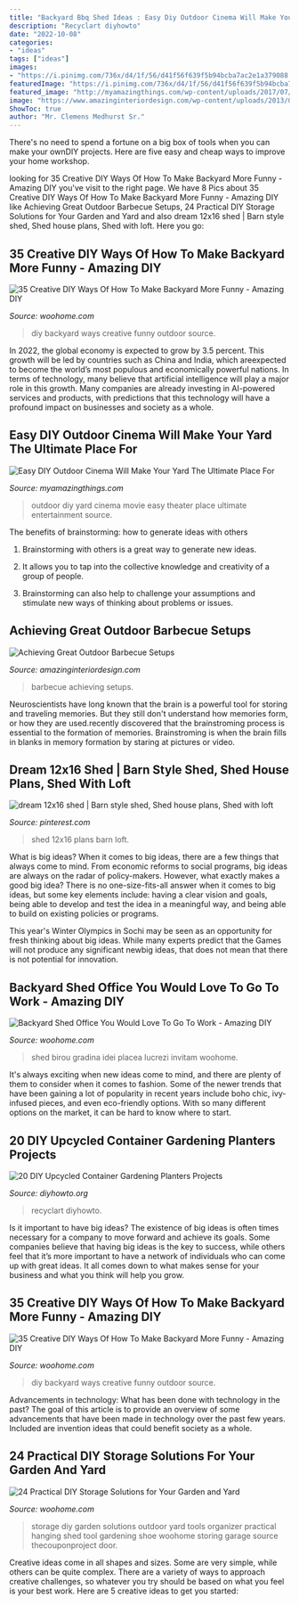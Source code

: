 ```yaml
---
title: "Backyard Bbq Shed Ideas : Easy Diy Outdoor Cinema Will Make Your Yard The Ultimate Place For"
description: "Recyclart diyhowto"
date: "2022-10-08"
categories:
- "ideas"
tags: ["ideas"]
images:
- "https://i.pinimg.com/736x/d4/1f/56/d41f56f639f5b94bcba7ac2e1a379088.jpg"
featuredImage: "https://i.pinimg.com/736x/d4/1f/56/d41f56f639f5b94bcba7ac2e1a379088.jpg"
featured_image: "http://myamazingthings.com/wp-content/uploads/2017/07/diy-outdoor-movie-theater-2.jpg"
image: "https://www.amazinginteriordesign.com/wp-content/uploads/2013/08/bbq8.jpg"
ShowToc: true
author: "Mr. Clemens Medhurst Sr."
---
```



There's no need to spend a fortune on a big box of tools when you can make your ownDIY projects. Here are five easy and cheap ways to improve your home workshop.

	

		
looking for 35 Creative DIY Ways Of How To Make Backyard More Funny - Amazing DIY you've visit to the right page. We have 8 Pics about 35 Creative DIY Ways Of How To Make Backyard More Funny - Amazing DIY like Achieving Great Outdoor Barbecue Setups, 24 Practical DIY Storage Solutions for Your Garden and Yard and also dream 12x16 shed | Barn style shed, Shed house plans, Shed with loft. Here you go:
		
    
## 35 Creative DIY Ways Of How To Make Backyard More Funny - Amazing DIY

<img loading=lazy src="https://www.woohome.com/wp-content/uploads/2013/08/DIY-Ways-Of-Backyard-24.jpg" onerror="this.onerror=null;this.src='https://tse2.mm.bing.net/th?id=OIP.7zS8GvfqEDI8BKJD_DQ0KwHaJT&amp;pid=15.1';" alt="35 Creative DIY Ways Of How To Make Backyard More Funny - Amazing DIY">

_Source: woohome.com_

>diy backyard ways creative funny outdoor source. 

	

In 2022, the global economy is expected to grow by 3.5 percent. This growth will be led by countries such as China and India, which areexpected to become the world’s most populous and economically powerful nations. In terms of technology, many believe that artificial intelligence will play a major role in this growth. Many companies are already investing in AI-powered services and products, with predictions that this technology will have a profound impact on businesses and society as a whole.

    
## Easy DIY Outdoor Cinema Will Make Your Yard The Ultimate Place For

<img loading=lazy src="http://myamazingthings.com/wp-content/uploads/2017/07/diy-outdoor-movie-theater-2.jpg" onerror="this.onerror=null;this.src='https://tse1.mm.bing.net/th?id=OIP.V6to-OSc6raGXVXuT22NAgHaE8&amp;pid=15.1';" alt="Easy DIY Outdoor Cinema Will Make Your Yard The Ultimate Place For">

_Source: myamazingthings.com_

>outdoor diy yard cinema movie easy theater place ultimate entertainment source. 

	

The benefits of brainstorming: how to generate ideas with others
1. Brainstorming with others is a great way to generate new ideas.
2. It allows you to tap into the collective knowledge and creativity of a group of people.

3. Brainstorming can also help to challenge your assumptions and stimulate new ways of thinking about problems or issues.

    
## Achieving Great Outdoor Barbecue Setups

<img loading=lazy src="https://www.amazinginteriordesign.com/wp-content/uploads/2013/08/bbq8.jpg" onerror="this.onerror=null;this.src='https://tse2.mm.bing.net/th?id=OIP.HDMcCwg6AGWhKdcEYJtamwHaFj&amp;pid=15.1';" alt="Achieving Great Outdoor Barbecue Setups">

_Source: amazinginteriordesign.com_

>barbecue achieving setups. 

	

Neuroscientists have long known that the brain is a powerful tool for storing and traveling memories. But they still don't understand how memories form, or how they are used.recently discovered that the brainstroming process is essential to the formation of memories. Brainstroming is when the brain fills in blanks in memory formation by staring at pictures or video.

    
## Dream 12x16 Shed | Barn Style Shed, Shed House Plans, Shed With Loft

<img loading=lazy src="https://i.pinimg.com/736x/d4/1f/56/d41f56f639f5b94bcba7ac2e1a379088.jpg" onerror="this.onerror=null;this.src='https://tse3.mm.bing.net/th?id=OIP.TYrvsh6RWDivIISYX19zJAHaJ3&amp;pid=15.1';" alt="dream 12x16 shed | Barn style shed, Shed house plans, Shed with loft">

_Source: pinterest.com_

>shed 12x16 plans barn loft. 

	

What is big ideas?
When it comes to big ideas, there are a few things that always come to mind. From economic reforms to social programs, big ideas are always on the radar of policy-makers. However, what exactly makes a good big idea?
There is no one-size-fits-all answer when it comes to big ideas, but some key elements include: having a clear vision and goals, being able to develop and test the idea in a meaningful way, and being able to build on existing policies or programs.

This year's Winter Olympics in Sochi may be seen as an opportunity for fresh thinking about big ideas. While many experts predict that the Games will not produce any significant newbig ideas, that does not mean that there is not potential for innovation.

    
## Backyard Shed Office You Would Love To Go To Work - Amazing DIY

<img loading=lazy src="https://www.woohome.com/wp-content/uploads/2015/12/Backyard-Cottage-Office-3.jpg" onerror="this.onerror=null;this.src='https://tse4.mm.bing.net/th?id=OIP.qx9to9VMWSwLrMgPsA--uwHaJ4&amp;pid=15.1';" alt="Backyard Shed Office You Would Love To Go To Work - Amazing DIY">

_Source: woohome.com_

>shed birou gradina idei placea lucrezi invitam woohome. 

	

It's always exciting when new ideas come to mind, and there are plenty of them to consider when it comes to fashion. Some of the newer trends that have been gaining a lot of popularity in recent years include boho chic, ivy-infused pieces, and even eco-friendly options. With so many different options on the market, it can be hard to know where to start.

    
## 20 DIY Upcycled Container Gardening Planters Projects

<img loading=lazy src="https://www.diyhowto.org/wp-content/uploads/DIY-Cut-Wine-Glass-Planter-Instructions-20-DIY-Upcycled-Container-Gardening-Planters-Projects.jpg" onerror="this.onerror=null;this.src='https://tse4.mm.bing.net/th?id=OIP.KlcmIrVMtoy9J72l28wJjQHaJ8&amp;pid=15.1';" alt="20 DIY Upcycled Container Gardening Planters Projects">

_Source: diyhowto.org_

>recyclart diyhowto. 

	

Is it important to have big ideas?
The existence of big ideas is often times necessary for a company to move forward and achieve its goals. Some companies believe that having big ideas is the key to success, while others feel that it’s more important to have a network of individuals who can come up with great ideas. It all comes down to what makes sense for your business and what you think will help you grow.

    
## 35 Creative DIY Ways Of How To Make Backyard More Funny - Amazing DIY

<img loading=lazy src="https://www.woohome.com/wp-content/uploads/2013/08/DIY-Ways-Of-Backyard-11-1.jpg" onerror="this.onerror=null;this.src='https://tse4.mm.bing.net/th?id=OIP.2m-wadOWdLIAvtOUhq4_6QHaLI&amp;pid=15.1';" alt="35 Creative DIY Ways Of How To Make Backyard More Funny - Amazing DIY">

_Source: woohome.com_

>diy backyard ways creative funny outdoor source. 

	

Advancements in technology: What has been done with technology in the past?
The goal of this article is to provide an overview of some advancements that have been made in technology over the past few years. Included are invention ideas that could benefit society as a whole.

    
## 24 Practical DIY Storage Solutions For Your Garden And Yard

<img loading=lazy src="http://www.woohome.com/wp-content/uploads/2015/07/diy-outdoor-storage-ideas-woohome-21.jpg" onerror="this.onerror=null;this.src='https://tse4.mm.bing.net/th?id=OIP.Dvn6_xD_h40PITgH4bTdDAHaK7&amp;pid=15.1';" alt="24 Practical DIY Storage Solutions for Your Garden and Yard">

_Source: woohome.com_

>storage diy garden solutions outdoor yard tools organizer practical hanging shed tool gardening shoe woohome storing garage source thecouponproject door. 

	

Creative ideas come in all shapes and sizes. Some are very simple, while others can be quite complex. There are a variety of ways to approach creative challenges, so whatever you try should be based on what you feel is your best work. Here are 5 creative ideas to get you started: 

